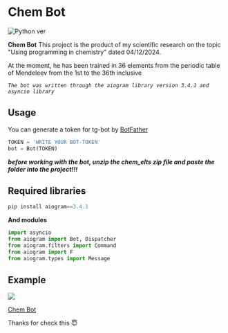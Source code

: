 # Chem Bot

![Python ver](https://img.shields.io/badge/python-3.8.2-orange)


**Chem Bot** This project is the product of my scientific research on the topic "Using programming in chemistry" dated 04/12/2024.

At the moment, he has been trained in 36 elements from the periodic table of Mendeleev from the 1st to the 36th inclusive

*```The bot was written through the aiogram library version 3.4.1 and asyncio library```*

## Usage ##

You can generate a token for tg-bot by [BotFather](https://t.me/BotFather)

```python
TOKEN = 'WRITE YOUR BOT-TOKEN'
bot = Bot(TOKEN)
```
***before working with the bot, unzip the chem_elts zip file and paste the folder into the project!!!***


## Required libraries ##



```python
pip install aiogram==3.4.1
```

**And modules**

```python
import asyncio
from aiogram import Bot, Dispatcher
from aiogram.filters import Command
from aiogram import F
from aiogram.types import Message
```

## Example ##

![](https://sun9-44.userapi.com/impg/77pi3GydOUKe9OQ2Cmvkw6QTnNKotA1jrcEVMA/q0wtTy0nz0g.jpg?size=662x332&quality=96&sign=560d85a90175c127efa8e62d889ada1b&type=album)


[Chem Bot](https://t.me/el_configuration_chem_bot)

Thanks for check this :innocent: